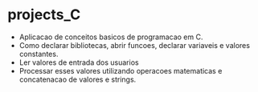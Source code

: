 # projects_C

- Aplicacao de conceitos basicos de programacao em C.
- Como declarar bibliotecas, abrir funcoes, declarar variaveis e valores constantes.
- Ler valores de entrada dos usuarios
- Processar esses valores utilizando operacoes matematicas e concatenacao de valores e strings.
